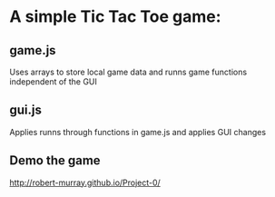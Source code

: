 # A simple Tic Tac Toe game:

## game.js
Uses arrays to store local game data and runns game functions independent of the GUI

## gui.js
Applies runns through functions in game.js and applies GUI changes

## Demo the game
http://robert-murray.github.io/Project-0/